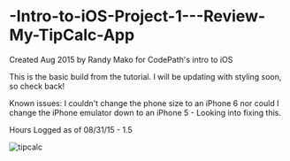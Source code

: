 # -Intro-to-iOS-Project-1---Review-My-TipCalc-App
Created Aug 2015 by Randy Mako for CodePath's intro to iOS

This is the basic build from the tutorial. I will be updating with styling soon, so check back! 

Known issues: I couldn't change the phone size to an iPhone 6 nor could I change the iPhone emulator down to an iPhone 5 - Looking into fixing this.

Hours Logged as of 08/31/15 - 1.5


![tipcalc](https://cloud.githubusercontent.com/assets/12131281/9595872/44edad54-5021-11e5-91ed-d76600007d85.gif)
